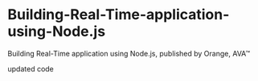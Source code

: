 # Building-Real-Time-application-using-Node.js
Building Real-Time application using Node.js, published by Orange, AVA™

updated code
